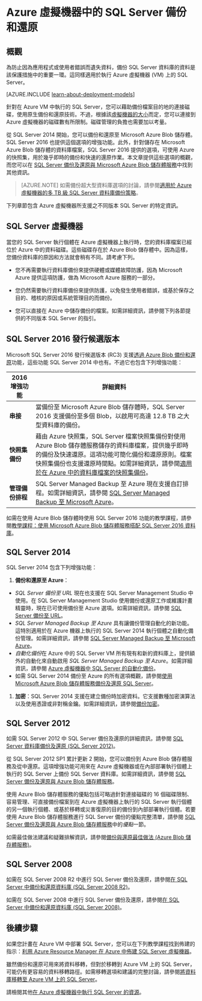 <properties
	pageTitle="備份和還原 SQL Server |Microsoft Azure"
	description="描述 Azure 虛擬機器上執行的 SQL Server 資料庫之備份和還原考量。"
	services="virtual-machines-windows"
	documentationCenter="na"
	authors="rothja"
	manager="jeffreyg"
	editor="monicar"
	tags="azure-resource-management" />

<tags
	ms.service="virtual-machines-windows"
	ms.devlang="na"
	ms.topic="article"
	ms.tgt_pltfrm="vm-windows-sql-server"
	ms.workload="infrastructure-services"
	ms.date="05/06/2016"
	ms.author="jroth" />

# Azure 虛擬機器中的 SQL Server 備份和還原

## 概觀

為防止因為應用程式或使用者錯誤而遺失資料，備份 SQL Server 資料庫的資料是該保護措施中的重要一環。這同樣適用於執行 Azure 虛擬機器 (VM) 上的 SQL Server。

[AZURE.INCLUDE [learn-about-deployment-models](../../includes/learn-about-deployment-models-both-include.md)]

針對在 Azure VM 中執行的 SQL Server，您可以藉助備份檔案目的地的連接磁碟，使用原生備份和還原技術。不過，根據該[虛擬機器的大小](virtual-machines-linux-sizes.md)而定，您可以連接到 Azure 虛擬機器的磁碟數有所限制。磁碟管理的負擔也需要加以考量。

從 SQL Server 2014 開始，您可以備份和還原至 Microsoft Azure Blob 儲存體。SQL Server 2016 也提供這個選項的增強功能。此外，針對儲存在 Microsoft Azure Blob 儲存體的資料庫檔案，SQL Server 2016 提供的選項，可使用 Azure 的快照集，用於幾乎即時的備份和快速的還原作業。本文章提供這些選項的概觀，而您可以在 [SQL Server 備份及還原與 Microsoft Azure Blob 儲存體服務](https://msdn.microsoft.com/library/jj919148.aspx)中找到其他資訊。

>[AZURE.NOTE] 如需備份超大型資料庫選項的討論，請參閱[適用於 Azure 虛擬機器的多 TB 級 SQL Server 資料庫備份策略](http://blogs.msdn.com/b/igorpag/archive/2015/07/28/multi-terabyte-sql-server-database-backup-strategies-for-azure-virtual-machines.aspx)。

下列章節包含 Azure 虛擬機器所支援之不同版本 SQL Server 的特定資訊。

## SQL Server 虛擬機器

當您的 SQL Server 執行個體在 Azure 虛擬機器上執行時，您的資料庫檔案已經位於 Azure 中的資料磁碟。這些磁碟存在於 Azure Blob 儲存體中。因為這樣，您備份資料庫的原因和方法就會稍有不同。請考慮下列。

- 您不再需要執行資料庫備份來提供硬體或媒體故障防護，因為 Microsoft Azure 提供這項防護，做為 Microsoft Azure 服務的一部分。

- 您仍然需要執行資料庫備份來提供防護，以免發生使用者錯誤，或基於保存之目的、稽核的原因或系統管理目的而備份。

- 您可以直接在 Azure 中儲存備份的檔案。如需詳細資訊，請參閱下列各節提供的不同版本 SQL Server 的指引。

## SQL Server 2016 發行候選版本

Microsoft SQL Server 2016 發行候選版本 (RC3) 支援[透過 Azure Blob 備份和還原](https://msdn.microsoft.com/library/jj919148.aspx)功能，這些功能 SQL Server 2014 中也有。不過它也包含下列增強功能：

| 2016 增強功能 | 詳細資料 |
|---------------------|-------------------------------|
| **串接** | 當備份至 Microsoft Azure Blob 儲存體時，SQL Server 2016 支援備份至多個 Blob，以啟用可高達 12.8 TB 之大型資料庫的備份。 |
| **快照集備份** | 藉由 Azure 快照集，SQL Server 檔案快照集備份對使用 Azure Blob 儲存體服務儲存的資料庫檔案，提供幾乎即時的備份及快速還原。這項功能可簡化備份和還原原則。檔案快照集備份也支援還原時間點。如需詳細資訊，請參閱[適用於在 Azure 中的資料庫檔案的快照集備份](https://msdn.microsoft.com/library/mt169363%28v=sql.130%29.aspx)。 |
| **管理備份排程** | SQL Server Managed Backup 至 Azure 現在支援自訂排程。如需詳細資訊，請參閱 [SQL Server Managed Backup 至 Microsoft Azure](https://msdn.microsoft.com/library/dn449496.aspx)。 |

如需在使用 Azure Blob 儲存體時使用 SQL Server 2016 功能的教學課程，請參閱[教學課程：使用 Microsoft Azure Blob 儲存體服務搭配 SQL Server 2016 資料庫](https://msdn.microsoft.com/library/dn466438.aspx)。

## SQL Server 2014

SQL Server 2014 包含下列增強功能：

1. **備份和還原至 Azure**：

 - *SQL Server 備份至 URL* 現在也支援在 SQL Server Management Studio 中使用。在 SQL Server Management Studio 使用備份或還原工作或維護計畫精靈時，現在已可使用備份至 Azure 選項。如需詳細資訊，請參閱 [SQL Server 備份至 URL](https://msdn.microsoft.com/library/jj919148%28v=sql.120%29.aspx)。
 - *SQL Server Managed Backup 至 Azure* 具有讓備份管理自動化的新功能。這特別適用於在 Azure 機器上執行的 SQL Server 2014 執行個體之自動化備份管理。如需詳細資訊，請參閱 [SQL Server Managed Backup 至 Microsoft Azure](https://msdn.microsoft.com/library/dn449496%28v=sql.120%29.aspx)。
 - *自動化備份*在 Azure 中的 SQL Server VM 所有現有和新的資料庫上，提供額外的自動化來自動啟用 *SQL Server Managed Backup 至 Azure*。如需詳細資訊，請參閱 [Azure 虛擬機器中 SQL Server 的自動化備份](virtual-machines-windows-classic-sql-automated-backup.md)。
 - 如需 SQL Server 2014 備份至 Azure 的所有選項概觀，請參閱[使用 Microsoft Azure Blob 儲存體服務備份及還原 SQL Server](https://msdn.microsoft.com/library/jj919148%28v=sql.120%29.aspx)。

1. **加密**：SQL Server 2014 支援在建立備份時加密資料。它支援數種加密演算法以及使用憑證或非對稱金鑰。如需詳細資訊，請參閱[備份加密](https://msdn.microsoft.com/library/dn449489%28v=sql.120%29.aspx)。

## SQL Server 2012

如需 SQL Server 2012 中 SQL Server 備份及還原的詳細資訊，請參閱 [SQL Server 資料庫備份及還原 (SQL Server 2012)](https://msdn.microsoft.com/library/ms187048%28v=sql.110%29.aspx)。

從 SQL Server 2012 SP1 累計更新 2 開始，您可以備份到 Azure Blob 儲存體服務及從中還原。這項增強功能可用來在 Azure 虛擬機器或在內部部署執行個體上執行的 SQL Server 上備份 SQL Server 資料庫。如需詳細資訊，請參閱 [SQL Server 備份及還原與 Azure Blob 儲存體服務](https://msdn.microsoft.com/library/jj919148%28v=sql.110%29.aspx)。

使用 Azure Blob 儲存體服務的優點包括可略過針對連接磁碟的 16 個磁碟限制、容易管理、可直接備份檔案到在 Azure 虛擬機器上執行的 SQL Server 執行個體的另一個執行個體、或基於移轉或災害復原的目的備份到內部部署執行個體。若要使用 Azure Blob 儲存體服務進行 SQL Server 備份的優點完整清單，請參閱 [SQL Server 備份及還原與 Azure Blob 儲存體服務](https://msdn.microsoft.com/library/jj919148%28v=sql.110%29.aspx)中的*優點*一節。

如需最佳做法建議和疑難排解資訊，請參閱[備份與還原最佳做法 (Azure Blob 儲存體服務)](https://msdn.microsoft.com/library/jj919149%28v=sql.110%29.aspx)。

## SQL Server 2008

如需在 SQL Server 2008 R2 中進行 SQL Server 備份及還原，請參閱[在 SQL Server 中備份和還原資料庫 (SQL Server 2008 R2)](https://msdn.microsoft.com/library/ms187048%28v=sql.105%29.aspx)。

如需在 SQL Server 2008 中進行 SQL Server 備份及還原，請參閱[在 SQL Server 中備份和還原資料庫 (SQL Server 2008)](https://msdn.microsoft.com/library/ms187048%28v=sql.100%29.aspx)。

## 後續步驟

如果您計畫在 Azure VM 中部署 SQL Server，您可以在下列教學課程找到佈建的指示：[利用 Azure Resource Manager 在 Azure 中佈建 SQL Server 虛擬機器](virtual-machines-windows-portal-sql-server-provision.md)。

雖然備份和還原可用來將資料移轉，但對於移轉到 Azure VM 上的 SQL Server，可能仍有更容易的資料移轉路徑。如需移轉選項和建議的完整討論，請參閱[將資料庫移轉至 Azure VM 上的 SQL Server](virtual-machines-windows-migrate-sql.md)。

請檢閱其他[在 Azure 虛擬機器中執行 SQL Server 的資源](virtual-machines-windows-sql-server-iaas-overview.md)。

<!---HONumber=AcomDC_0511_2016-->